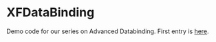 # XFDataBinding
Demo code for our series on Advanced Databinding. First entry is [here](https://jesseliberty.com/2022/02/01/advanced-databinding-part-0-basics/).

